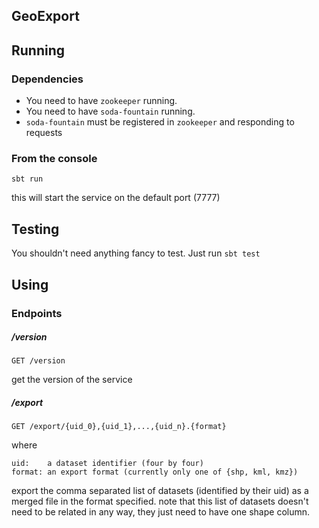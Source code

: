 GeoExport
----

## Running

### Dependencies
* You need to have `zookeeper` running.
* You need to have `soda-fountain` running.
* `soda-fountain` must be registered in `zookeeper` and responding to requests

### From the console
`sbt run`

this will start the service on the default port (7777)

## Testing
You shouldn't need anything fancy to test. Just run `sbt test`

## Using

### Endpoints

##### /version
```
GET /version
````
get the version of the service


##### /export
```
GET /export/{uid_0},{uid_1},...,{uid_n}.{format}
```
where
```
uid:    a dataset identifier (four by four)
format: an export format (currently only one of {shp, kml, kmz})
```

export the comma separated list of datasets (identified by their uid)
as a merged file in the format specified. note that this list of datasets
doesn't need to be related in any way, they just need to have one shape column.



